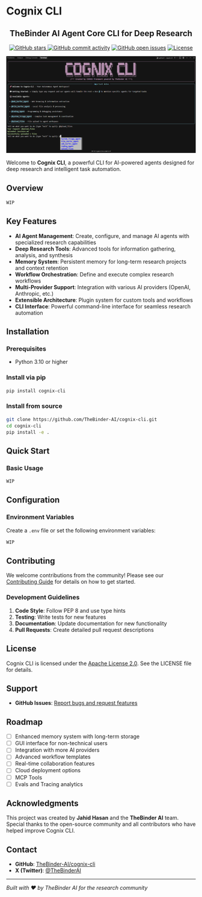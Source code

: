 # Cognix CLI

<div align="center">
  <h2>
    TheBinder AI Agent Core CLI for Deep Research
  </h2>

  <div align="center"> 
    <a href="https://github.com/TheBinder-AI/cognix-cli/stargazers">
    <img alt="GitHub stars" src="https://img.shields.io/github/stars/TheBinder-AI/cognix-cli?style=social" />
  </a>
    <a href="https://github.com/TheBinder-AI/cognix-cli/graphs/commit-activity"><img alt="GitHub commit activity" src="https://img.shields.io/github/commit-activity/m/TheBinder-AI/cognix-cli"/></a>
    <a href="https://github.com/TheBinder-AI/cognix-cli/issues"><img alt="GitHub open issues" src="https://img.shields.io/github/issues/TheBinder-AI/cognix-cli"/></a>
    <a href="https://github.com/TheBinder-AI/cognix-cli/blob/main/LICENSE"><img alt="License" src="https://img.shields.io/github/license/TheBinder-AI/cognix-cli"/></a>
  </div>
</div>

<p align="center">
  <img src="assets/cli.png" alt="Cognix CLI Logo" width="1000"/>
</p>

Welcome to **Cognix CLI**, a powerful CLI for AI-powered agents designed for deep research and intelligent task automation.

## Overview

```bash
WIP
```

## Key Features

- **AI Agent Management**: Create, configure, and manage AI agents with specialized research capabilities
- **Deep Research Tools**: Advanced tools for information gathering, analysis, and synthesis
- **Memory System**: Persistent memory for long-term research projects and context retention
- **Workflow Orchestration**: Define and execute complex research workflows
- **Multi-Provider Support**: Integration with various AI providers (OpenAI, Anthropic, etc.)
- **Extensible Architecture**: Plugin system for custom tools and workflows
- **CLI Interface**: Powerful command-line interface for seamless research automation

## Installation

### Prerequisites

- Python 3.10 or higher

### Install via pip

```bash
pip install cognix-cli
```

### Install from source

```bash
git clone https://github.com/TheBinder-AI/cognix-cli.git
cd cognix-cli
pip install -e .
```

## Quick Start

### Basic Usage


```bash
WIP
```


## Configuration

### Environment Variables

Create a `.env` file or set the following environment variables:

```bash
WIP
```


## Contributing

We welcome contributions from the community! Please see our [Contributing Guide](CONTRIBUTING.md) for details on how to get started.

### Development Guidelines

1. **Code Style**: Follow PEP 8 and use type hints
2. **Testing**: Write tests for new features
3. **Documentation**: Update documentation for new functionality
4. **Pull Requests**: Create detailed pull request descriptions

## License

Cognix CLI is licensed under the [Apache License 2.0](LICENSE). See the LICENSE file for details.

## Support

- **GitHub Issues**: [Report bugs and request features](https://github.com/TheBinder-AI/cognix-cli/issues)

## Roadmap

- [ ] Enhanced memory system with long-term storage
- [ ] GUI interface for non-technical users
- [ ] Integration with more AI providers
- [ ] Advanced workflow templates
- [ ] Real-time collaboration features
- [ ] Cloud deployment options
- [ ] MCP Tools
- [ ] Evals and Tracing analytics

## Acknowledgments

This project was created by **Jahid Hasan** and the **TheBinder AI** team. Special thanks to the open-source community and all contributors who have helped improve Cognix CLI.

## Contact

- **GitHub**: [TheBinder-AI/cognix-cli](https://github.com/TheBinder-AI/cognix-cli)
- **X (Twitter)**: [@TheBinderAI](https://x.com/TheBinderAI)

---

*Built with ❤️ by TheBinder AI for the research community*
